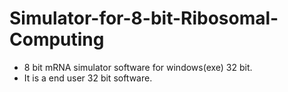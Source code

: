 # Simulator-for-8-bit-Ribosomal-Computing
* 8 bit mRNA simulator software for windows(exe) 32 bit.<br/>
* It is a end user 32 bit software.
